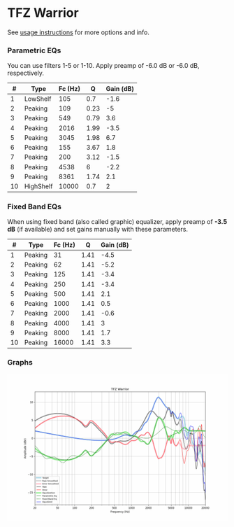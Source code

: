 # TFZ Warrior
See [usage instructions](https://github.com/jaakkopasanen/AutoEq#usage) for more options and info.

### Parametric EQs
You can use filters 1-5 or 1-10. Apply preamp of -6.0 dB or -6.0 dB, respectively.

|   # | Type      |   Fc (Hz) |    Q |   Gain (dB) |
|-----|-----------|-----------|------|-------------|
|   1 | LowShelf  |       105 | 0.7  |        -1.6 |
|   2 | Peaking   |       109 | 0.23 |        -5   |
|   3 | Peaking   |       549 | 0.79 |         3.6 |
|   4 | Peaking   |      2016 | 1.99 |        -3.5 |
|   5 | Peaking   |      3045 | 1.98 |         6.7 |
|   6 | Peaking   |       155 | 3.67 |         1.8 |
|   7 | Peaking   |       200 | 3.12 |        -1.5 |
|   8 | Peaking   |      4538 | 6    |        -2.2 |
|   9 | Peaking   |      8361 | 1.74 |         2.1 |
|  10 | HighShelf |     10000 | 0.7  |         2   |

### Fixed Band EQs
When using fixed band (also called graphic) equalizer, apply preamp of **-3.5 dB** (if available) and set gains manually with these parameters.

|   # | Type    |   Fc (Hz) |    Q |   Gain (dB) |
|-----|---------|-----------|------|-------------|
|   1 | Peaking |        31 | 1.41 |        -4.5 |
|   2 | Peaking |        62 | 1.41 |        -5.2 |
|   3 | Peaking |       125 | 1.41 |        -3.4 |
|   4 | Peaking |       250 | 1.41 |        -3.4 |
|   5 | Peaking |       500 | 1.41 |         2.1 |
|   6 | Peaking |      1000 | 1.41 |         0.5 |
|   7 | Peaking |      2000 | 1.41 |        -0.6 |
|   8 | Peaking |      4000 | 1.41 |         3   |
|   9 | Peaking |      8000 | 1.41 |         1.7 |
|  10 | Peaking |     16000 | 1.41 |         3.3 |

### Graphs
![](./TFZ%20Warrior.png)
